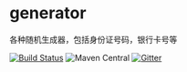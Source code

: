 # generator
各种随机生成器，包括身份证号码，银行卡号等

[![Build Status](https://travis-ci.org/binarywang/java-generator.svg?branch=develop)](https://travis-ci.org/binarywang/java-generator)
![Maven Central](https://img.shields.io/maven-central/v/binarywang/java-generator.svg)
[![Gitter](https://badges.gitter.im/Join%20Chat.svg)](https://gitter.im/binarywang/java-generator?utm_source=badge&utm_medium=badge&utm_campaign=pr-badge)


